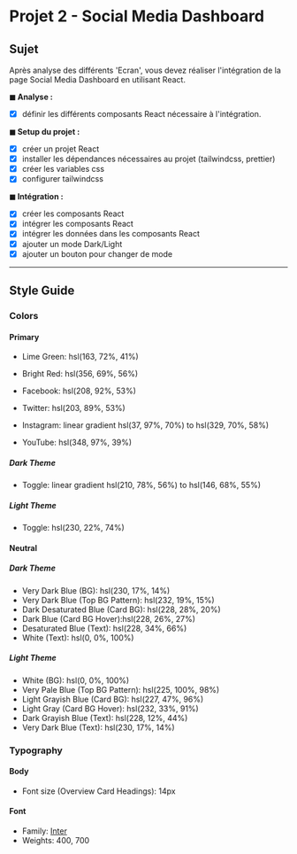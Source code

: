 # Projet 2 - Social Media Dashboard

## Sujet


Après analyse des différents 'Ecran', vous devez réaliser l'intégration de la page Social Media Dashboard en utilisant React.

**◼︎ Analyse :**

- [x] définir les différents composants React nécessaire à l'intégration.

**◼︎ Setup du projet :**

- [x] créer un projet React
- [x] installer les dépendances nécessaires au projet (tailwindcss, prettier)
- [x] créer les variables css
- [x] configurer tailwindcss

**◼︎ Intégration :**

- [x] créer les composants React
- [x] intégrer les composants React
- [x] intégrer les données dans les composants React
- [x] ajouter un mode Dark/Light
- [x] ajouter un bouton pour changer de mode

---

## Style Guide

### Colors

#### Primary

- Lime Green: hsl(163, 72%, 41%)
- Bright Red: hsl(356, 69%, 56%)

- Facebook: hsl(208, 92%, 53%)
- Twitter: hsl(203, 89%, 53%)
- Instagram: linear gradient hsl(37, 97%, 70%) to hsl(329, 70%, 58%)
- YouTube: hsl(348, 97%, 39%)

##### Dark Theme

- Toggle: linear gradient hsl(210, 78%, 56%) to hsl(146, 68%, 55%)

##### Light Theme

- Toggle: hsl(230, 22%, 74%)

#### Neutral

##### Dark Theme

- Very Dark Blue (BG): hsl(230, 17%, 14%)
- Very Dark Blue (Top BG Pattern): hsl(232, 19%, 15%)
- Dark Desaturated Blue (Card BG): hsl(228, 28%, 20%)
- Dark Blue (Card BG Hover):hsl(228, 26%, 27%)
- Desaturated Blue (Text): hsl(228, 34%, 66%)
- White (Text): hsl(0, 0%, 100%)

##### Light Theme

- White (BG): hsl(0, 0%, 100%)
- Very Pale Blue (Top BG Pattern): hsl(225, 100%, 98%)
- Light Grayish Blue (Card BG): hsl(227, 47%, 96%)
- Light Gray (Card BG Hover): hsl(232, 33%, 91%)
- Dark Grayish Blue (Text): hsl(228, 12%, 44%)
- Very Dark Blue (Text): hsl(230, 17%, 14%)

### Typography

#### Body

- Font size (Overview Card Headings): 14px

#### Font

- Family: [Inter](https://fonts.google.com/specimen/Inter)
- Weights: 400, 700
